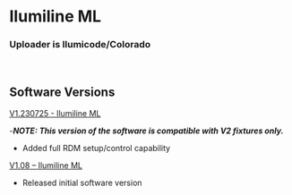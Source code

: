 # Ilumiline ML

### Uploader is Ilumicode/Colorado 
&nbsp;

## Software Versions

[V1.230725 - Ilumiline ML](https://github.com/CHAUVET-ILUMINARC/ILUMILINEML/blob/1072749d46e2a3da0731d6a944e428538e783e6e/firmware/V1.230725.zip)

-***NOTE: This version of the software is compatible with V2 fixtures only.***
- Added full RDM setup/control capability

[V1.08 – Ilumiline ML](https://github.com/CHAUVET-ILUMINARC/ILUMILINEML/blob/1072749d46e2a3da0731d6a944e428538e783e6e/firmware/V1.08_220301.zip)
- Released initial software version
